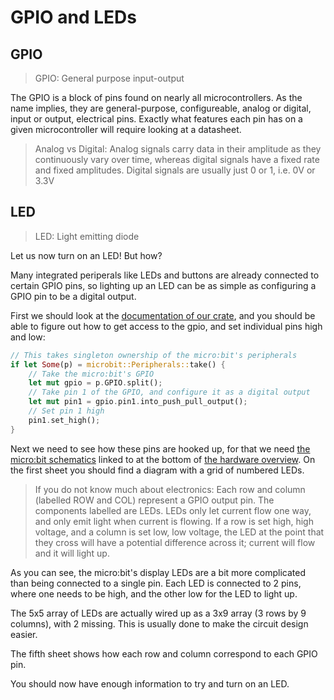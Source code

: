 # GPIO and LEDs

## GPIO

> GPIO: General purpose input-output

The GPIO is a block of pins found on nearly all microcontrollers.
As the name implies, they are general-purpose, configureable, analog or digital, input or output, electrical pins.
Exactly what features each pin has on a given microcontroller will require looking at a datasheet.

> Analog vs Digital: Analog signals carry data in their amplitude as they continuously vary over time,
> whereas digital signals have a fixed rate and fixed amplitudes. Digital signals are usually just 0 or 1, i.e. 0V or 3.3V

## LED

> LED: Light emitting diode

Let us now turn on an LED! But how?

Many integrated periperals like LEDs and buttons are already connected to certain GPIO pins,
so lighting up an LED can be as simple as configuring a GPIO pin to be a digital output.

First we should look at the [documentation of our crate][microbit],
and you should be able to figure out how to get access to the gpio,
and set individual pins high and low:

[microbit]: https://docs.rs/microbit/0.5.1/microbit/

``` rust
// This takes singleton ownership of the micro:bit's peripherals
if let Some(p) = microbit::Peripherals::take() {
    // Take the micro:bit's GPIO
    let mut gpio = p.GPIO.split();
    // Take pin 1 of the GPIO, and configure it as a digital output
    let mut pin1 = gpio.pin1.into_push_pull_output();
    // Set pin 1 high
    pin1.set_high();
}
```

Next we need to see how these pins are hooked up,
for that we need [the micro:bit schematics][schematics] linked to at the bottom of [the hardware overview][hw].
On the first sheet you should find a diagram with a grid of numbered LEDs.

> If you do not know much about electronics:
> Each row and column (labelled ROW and COL) represent a GPIO output pin.
> The components labelled are LEDs.
> LEDs only let current flow one way, and only emit light when current is flowing.
> If a row is set high, high voltage, and a column is set low, low voltage,
> the LED at the point that they cross will have a potential difference across it;
> current will flow and it will light up.

As you can see, the micro:bit's display LEDs are a bit more complicated than being connected to a single pin.
Each LED is connected to 2 pins, where one needs to be high, and the other low for the LED to light up.

The 5x5 array of LEDs are actually wired up as a 3x9 array (3 rows by 9 columns), with 2 missing.
This is usually done to make the circuit design easier.

The fifth sheet shows how each row and column correspond to each GPIO pin.

[hw]: http://tech.microbit.org/hardware/
[schematics]: https://github.com/bbcmicrobit/hardware/blob/master/SCH_BBC-Microbit_V1.3B.pdf

You should now have enough information to try and turn on an LED.
